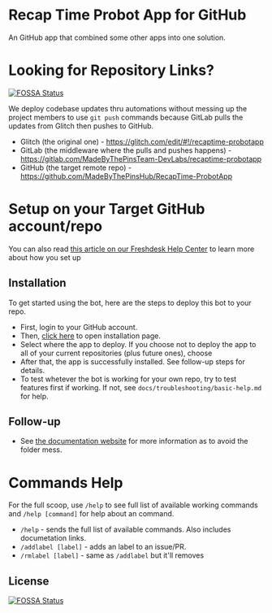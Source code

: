 Recap Time Probot App for GitHub
======

An GitHub app that combined some other apps into one solution.

# Looking for Repository Links?
[![FOSSA Status](https://app.fossa.io/api/projects/git%2Bgithub.com%2FMadeByThePinsHub%2FRecapTime-ProbotApp.svg?type=shield)](https://app.fossa.io/projects/git%2Bgithub.com%2FMadeByThePinsHub%2FRecapTime-ProbotApp?ref=badge_shield)


We deploy codebase updates thru automations without messing up the project members to use `git push` commands because
GitLab pulls the updates from Glitch then pushes to GitHub.

* Glitch (the original one) - https://glitch.com/edit/#!/recaptime-probotapp
* GitLab (the middleware where the pulls and pushes happens) - https://gitlab.com/MadeByThePinsTeam-DevLabs/recaptime-probotapp
* GitHub (the target remote repo) - https://github.com/MadeByThePinsHub/RecapTime-ProbotApp

# Setup on your Target GitHub account/repo

You can also read [this article on our
Freshdesk Help Center](https://supportcentral-madebythepins.freshdesk.com/support/solutions/articles/47000150407-deploying-the-app-to-your-github-repo/)
to learn more about how you set up

## Installation
To get started using the bot, here are the steps to deploy this bot to your repo.

- First, login to your GitHub account.
- Then, [click here](https://github.com/apps/recap-time-probot-app/installations/new) to open installation page.
- Select where the app to deploy. If you choose not to deploy the app to all of your current repositories (plus future ones), choose
- After that, the app is successfully installed. See follow-up steps for details.
- To test whetever the bot is working for your own repo, try to test features first if working. If not, see `docs/troubleshooting/basic-help.md` for help.

## Follow-up
- See [the documentation website](https://probot-docs.recaotiem.tk) for more information as to avoid the folder mess.

# Commands Help

For the full scoop, use `/help` to see full list of available working commands and `/help [command]` for help
about an command.

- `/help` - sends the full list of available commands. Also includes documetation links.
- `/addlabel [label]` - adds an label to an issue/PR.
- `/rmlabel [label]` - same as `/addlabel` but it'll removes


## License
[![FOSSA Status](https://app.fossa.io/api/projects/git%2Bgithub.com%2FMadeByThePinsHub%2FRecapTime-ProbotApp.svg?type=large)](https://app.fossa.io/projects/git%2Bgithub.com%2FMadeByThePinsHub%2FRecapTime-ProbotApp?ref=badge_large)